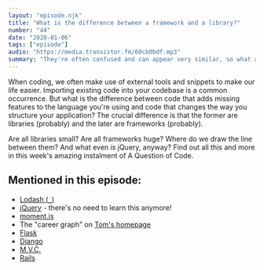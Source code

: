 ```yaml
---
layout: "episode.njk"
title: "What is the difference between a framework and a library?"
number: "44"
date: "2020-01-06"
tags: ["episode"]
audio: "https://media.transistor.fm/60cb0bdf.mp3"
summary: "They're often confused and can appear very similar, so what are the differences between code frameworks and libraries?"
---
```


When coding, we often make use of external tools and snippets to make our life easier. Importing existing code into your codebase is a common occurrence. But what is the difference between code that adds missing features to the language you're using and code that changes the way you structure your application? The crucial difference is that the former are libraries (probably) and the later are frameworks (probably).

Are all libraries small? Are all frameworks huge? Where do we draw the line between them? And what even *is* jQuery, anyway? Find out all this and more in this week's amazing instalment of A Question of Code.

## Mentioned in this episode:

* [Lodash (`_`)](https://lodash.com/)
* [jQuery](https://jquery.com/) - there's no need to learn this anymore!
* [moment.js](https://momentjs.com/)
* The "career graph" on [Tom's homepage](https://www.tomhazledine.com/)
* [Flask](https://www.fullstackpython.com/flask.html)
* [Django](https://www.djangoproject.com/)
* [M.V.C.](https://en.wikipedia.org/wiki/Model–view–controller)
* [Rails](https://rubyonrails.org/)